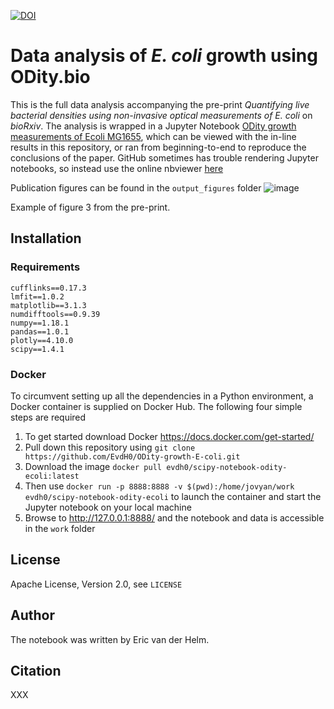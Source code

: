 [![DOI](https://zenodo.org/badge/376319956.svg)](https://zenodo.org/badge/latestdoi/376319956)

# Data analysis of _E. coli_ growth using ODity.bio
This is the full data analysis accompanying the pre-print _Quantifying live bacterial densities using non-invasive optical measurements of E. coli_ on _bioRxiv_.
The analysis is wrapped in a Jupyter Notebook [ODity growth measurements of Ecoli MG1655](https://nbviewer.jupyter.org/github/EvdH0/ODity-growth-E-coli/raw/main/ODity%20growth%20measurements%20of%20Ecoli%20MG1655.ipynb?flush_cache=true), which can be viewed with the in-line results in this repository, or ran from beginning-to-end to reproduce the conclusions of the paper. 
GitHub sometimes has trouble rendering Jupyter notebooks, so instead use the online nbviewer [here](https://nbviewer.jupyter.org/github/EvdH0/ODity-growth-E-coli/raw/main/ODity%20growth%20measurements%20of%20Ecoli%20MG1655.ipynb?flush_cache=true)


Publication figures can be found in the `output_figures` folder
![image](https://user-images.githubusercontent.com/5472957/121781615-eb245000-cba5-11eb-9a89-e207b48d370a.png)




Example of figure 3 from the pre-print.

## Installation
### Requirements
```
cufflinks==0.17.3
lmfit==1.0.2
matplotlib==3.1.3
numdifftools==0.9.39
numpy==1.18.1
pandas==1.0.1
plotly==4.10.0
scipy==1.4.1
```

### Docker
To circumvent setting up all the dependencies in a Python environment, a Docker container is supplied on Docker Hub. The following four simple steps are required

1.	To get started download Docker https://docs.docker.com/get-started/
2.	Pull down this repository using `git clone https://github.com/EvdH0/ODity-growth-E-coli.git`
3.	Download the image `docker pull evdh0/scipy-notebook-odity-ecoli:latest`
4.	Then use `docker run -p 8888:8888 -v $(pwd):/home/jovyan/work evdh0/scipy-notebook-odity-ecoli` to launch the container and start the Jupyter notebook on your local machine
5.	Browse to http://127.0.0.1:8888/ and the notebook and data is accessible in the `work` folder



## License
Apache License, Version 2.0, see `LICENSE`

## Author
The notebook was written by Eric van der Helm.

## Citation
XXX 

